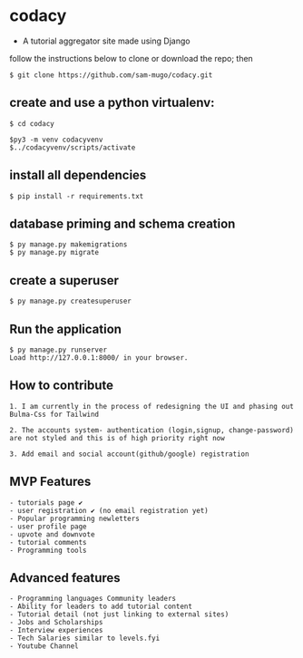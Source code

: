 # codacy
- A tutorial aggregator site made using Django



follow the instructions below to clone or download the repo; then
```
$ git clone https://github.com/sam-mugo/codacy.git
```


## create and use a python virtualenv:
```
$ cd codacy

$py3 -m venv codacyvenv
$../codacyvenv/scripts/activate
```

## install all dependencies
```
$ pip install -r requirements.txt
```

## database priming and schema creation
```
$ py manage.py makemigrations
$ py manage.py migrate
```

## create a superuser
```
$ py manage.py createsuperuser
```

## Run the application
```
$ py manage.py runserver
Load http://127.0.0.1:8000/ in your browser.
```

## How to contribute
```
1. I am currently in the process of redesigning the UI and phasing out Bulma-Css for Tailwind

2. The accounts system- authentication (login,signup, change-password) are not styled and this is of high priority right now

3. Add email and social account(github/google) registration
```

## MVP Features
```
- tutorials page ✔
- user registration ✔ (no email registration yet)
- Popular programming newletters
- user profile page
- upvote and downvote
- tutorial comments
- Programming tools
```

## Advanced features
```
- Programming languages Community leaders
- Ability for leaders to add tutorial content
- Tutorial detail (not just linking to external sites)
- Jobs and Scholarships
- Interview experiences
- Tech Salaries similar to levels.fyi
- Youtube Channel
```


